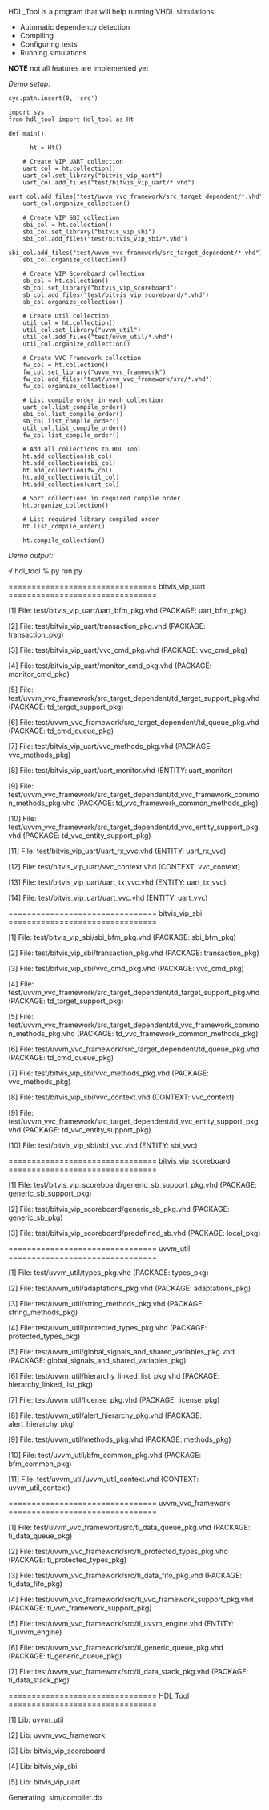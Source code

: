 HDL_Tool is a program that will help running VHDL simulations:

* Automatic dependency detection
* Compiling 
* Configuring tests
* Running simulations


**NOTE** not all features are implemented yet



*Demo setup:*

    sys.path.insert(0, 'src')
  
    import sys
    from hdl_tool import Hdl_tool as Ht

    def main():

          ht = Ht()
  
        # Create VIP UART collection
        uart_col = ht.collection()
        uart_col.set_library("bitvis_vip_uart")
        uart_col.add_files("test/bitvis_vip_uart/*.vhd")
        uart_col.add_files("test/uvvm_vvc_framework/src_target_dependent/*.vhd")
        uart_col.organize_collection()
  
        # Create VIP SBI collection
        sbi_col = ht.collection()
        sbi_col.set_library("bitvis_vip_sbi")
        sbi_col.add_files("test/bitvis_vip_sbi/*.vhd")
        sbi_col.add_files("test/uvvm_vvc_framework/src_target_dependent/*.vhd")
        sbi_col.organize_collection()
  
        # Create VIP Scoreboard collection
        sb_col = ht.collection()
        sb_col.set_library("bitvis_vip_scoreboard")
        sb_col.add_files("test/bitvis_vip_scoreboard/*.vhd")
        sb_col.organize_collection()
  
        # Create Util collection
        util_col = ht.collection()
        util_col.set_library("uvvm_util")
        util_col.add_files("test/uvvm_util/*.vhd")
        util_col.organize_collection()
  
        # Create VVC Framework collection
        fw_col = ht.collection()
        fw_col.set_library("uvvm_vvc_framework")
        fw_col.add_files("test/uvvm_vvc_framework/src/*.vhd")
        fw_col.organize_collection()
  
        # List compile order in each collection
        uart_col.list_compile_order()
        sbi_col.list_compile_order()
        sb_col.list_compile_order()
        util_col.list_compile_order()
        fw_col.list_compile_order()
  
        # Add all collections to HDL Tool
        ht.add_collection(sb_col)
        ht.add_collection(sbi_col)
        ht.add_collection(fw_col)
        ht.add_collection(util_col)
        ht.add_collection(uart_col)
  
        # Sort collections in required compile order
        ht.organize_collection()
  
        # List required library compiled order
        ht.list_compile_order()
  
        ht.compile_collection()




*Demo output:*

√ hdl_tool % py run.py 

================================ bitvis_vip_uart ================================

[1] File: test/bitvis_vip_uart/uart_bfm_pkg.vhd (PACKAGE: uart_bfm_pkg)

[2] File: test/bitvis_vip_uart/transaction_pkg.vhd (PACKAGE: transaction_pkg)

[3] File: test/bitvis_vip_uart/vvc_cmd_pkg.vhd (PACKAGE: vvc_cmd_pkg)

[4] File: test/bitvis_vip_uart/monitor_cmd_pkg.vhd (PACKAGE: monitor_cmd_pkg)

[5] File: test/uvvm_vvc_framework/src_target_dependent/td_target_support_pkg.vhd (PACKAGE: td_target_support_pkg)

[6] File: test/uvvm_vvc_framework/src_target_dependent/td_queue_pkg.vhd (PACKAGE: td_cmd_queue_pkg)

[7] File: test/bitvis_vip_uart/vvc_methods_pkg.vhd (PACKAGE: vvc_methods_pkg)

[8] File: test/bitvis_vip_uart/uart_monitor.vhd (ENTITY: uart_monitor)

[9] File: test/uvvm_vvc_framework/src_target_dependent/td_vvc_framework_common_methods_pkg.vhd (PACKAGE: td_vvc_framework_common_methods_pkg)

[10] File: test/uvvm_vvc_framework/src_target_dependent/td_vvc_entity_support_pkg.vhd (PACKAGE: td_vvc_entity_support_pkg)

[11] File: test/bitvis_vip_uart/uart_rx_vvc.vhd (ENTITY: uart_rx_vvc)

[12] File: test/bitvis_vip_uart/vvc_context.vhd (CONTEXT: vvc_context)

[13] File: test/bitvis_vip_uart/uart_tx_vvc.vhd (ENTITY: uart_tx_vvc)

[14] File: test/bitvis_vip_uart/uart_vvc.vhd (ENTITY: uart_vvc)

================================ bitvis_vip_sbi ================================

[1] File: test/bitvis_vip_sbi/sbi_bfm_pkg.vhd (PACKAGE: sbi_bfm_pkg)

[2] File: test/bitvis_vip_sbi/transaction_pkg.vhd (PACKAGE: transaction_pkg)

[3] File: test/bitvis_vip_sbi/vvc_cmd_pkg.vhd (PACKAGE: vvc_cmd_pkg)

[4] File: test/uvvm_vvc_framework/src_target_dependent/td_target_support_pkg.vhd (PACKAGE: td_target_support_pkg)

[5] File: test/uvvm_vvc_framework/src_target_dependent/td_vvc_framework_common_methods_pkg.vhd (PACKAGE: td_vvc_framework_common_methods_pkg)

[6] File: test/uvvm_vvc_framework/src_target_dependent/td_queue_pkg.vhd (PACKAGE: td_cmd_queue_pkg)

[7] File: test/bitvis_vip_sbi/vvc_methods_pkg.vhd (PACKAGE: vvc_methods_pkg)

[8] File: test/bitvis_vip_sbi/vvc_context.vhd (CONTEXT: vvc_context)

[9] File: test/uvvm_vvc_framework/src_target_dependent/td_vvc_entity_support_pkg.vhd (PACKAGE: td_vvc_entity_support_pkg)

[10] File: test/bitvis_vip_sbi/sbi_vvc.vhd (ENTITY: sbi_vvc)

================================ bitvis_vip_scoreboard ================================

[1] File: test/bitvis_vip_scoreboard/generic_sb_support_pkg.vhd (PACKAGE: generic_sb_support_pkg)

[2] File: test/bitvis_vip_scoreboard/generic_sb_pkg.vhd (PACKAGE: generic_sb_pkg)

[3] File: test/bitvis_vip_scoreboard/predefined_sb.vhd (PACKAGE: local_pkg)

================================ uvvm_util ================================

[1] File: test/uvvm_util/types_pkg.vhd (PACKAGE: types_pkg)

[2] File: test/uvvm_util/adaptations_pkg.vhd (PACKAGE: adaptations_pkg)

[3] File: test/uvvm_util/string_methods_pkg.vhd (PACKAGE: string_methods_pkg)

[4] File: test/uvvm_util/protected_types_pkg.vhd (PACKAGE: protected_types_pkg)

[5] File: test/uvvm_util/global_signals_and_shared_variables_pkg.vhd (PACKAGE: global_signals_and_shared_variables_pkg)

[6] File: test/uvvm_util/hierarchy_linked_list_pkg.vhd (PACKAGE: hierarchy_linked_list_pkg)

[7] File: test/uvvm_util/license_pkg.vhd (PACKAGE: license_pkg)

[8] File: test/uvvm_util/alert_hierarchy_pkg.vhd (PACKAGE: alert_hierarchy_pkg)

[9] File: test/uvvm_util/methods_pkg.vhd (PACKAGE: methods_pkg)

[10] File: test/uvvm_util/bfm_common_pkg.vhd (PACKAGE: bfm_common_pkg)

[11] File: test/uvvm_util/uvvm_util_context.vhd (CONTEXT: uvvm_util_context)

================================ uvvm_vvc_framework ================================

[1] File: test/uvvm_vvc_framework/src/ti_data_queue_pkg.vhd (PACKAGE: ti_data_queue_pkg)

[2] File: test/uvvm_vvc_framework/src/ti_protected_types_pkg.vhd (PACKAGE: ti_protected_types_pkg)

[3] File: test/uvvm_vvc_framework/src/ti_data_fifo_pkg.vhd (PACKAGE: ti_data_fifo_pkg)

[4] File: test/uvvm_vvc_framework/src/ti_vvc_framework_support_pkg.vhd (PACKAGE: ti_vvc_framework_support_pkg)

[5] File: test/uvvm_vvc_framework/src/ti_uvvm_engine.vhd (ENTITY: ti_uvvm_engine)

[6] File: test/uvvm_vvc_framework/src/ti_generic_queue_pkg.vhd (PACKAGE: ti_generic_queue_pkg)

[7] File: test/uvvm_vvc_framework/src/ti_data_stack_pkg.vhd (PACKAGE: ti_data_stack_pkg)

================================ HDL Tool ================================

[1] Lib: uvvm_util

[2] Lib: uvvm_vvc_framework

[3] Lib: bitvis_vip_scoreboard

[4] Lib: bitvis_vip_sbi

[5] Lib: bitvis_vip_uart

Generating: sim/compiler.do